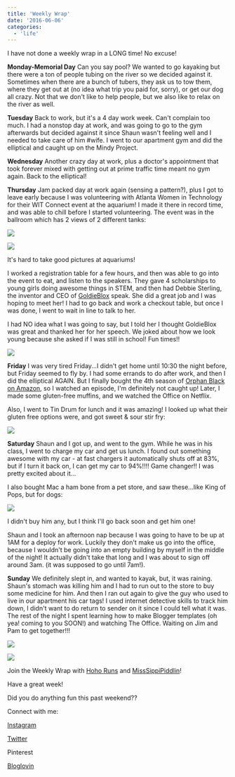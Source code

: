 ```yaml
---
title: 'Weekly Wrap'
date: '2016-06-06'
categories:
  - 'life'
---
```


I have not done a weekly wrap in a LONG time! No excuse!

**Monday-Memorial Day** Can you say pool? We wanted to go kayaking but there were a ton of people tubing on the river so we decided against it. Sometimes when there are a bunch of tubers, they ask us to tow them, where they get out at (no idea what trip you paid for, sorry), or get our dog all crazy. Not that we don't like to help people, but we also like to relax on the river as well.

**Tuesday** Back to work, but it's a 4 day work week. Can't complain too much. I had a nonstop day at work, and was going to go to the gym afterwards but decided against it since Shaun wasn't feeling well and I needed to take care of him #wife. I went to our apartment gym and did the elliptical and caught up on the Mindy Project.

**Wednesday** Another crazy day at work, plus a doctor's appointment that took forever mixed with getting out at prime traffic time meant no gym again. Back to the elliptical!

**Thursday** Jam packed day at work again (sensing a pattern?), plus I got to leave early because I was volunteering with Atlanta Women in Technology for their WIT Connect event at the aquarium! I made it there in record time, and was able to chill before I started volunteering. The event was in the ballroom which has 2 views of 2 different tanks:

[![](images/20160602_164149.jpg)](https://1.bp.blogspot.com/-StQn3jZeUY0/V1V5Dn4qxjI/AAAAAAABXKY/7u0sEbuuuck0pynVyfK7HIlM15f6uT7IACKgB/s1600/20160602_164149.jpg)

[![](images/IMG_20160602_174214.jpg)](https://4.bp.blogspot.com/-G9C0CFoVrMw/V1V5LSeOCyI/AAAAAAABXKg/mJuK_LMbITI2KXGCsah0ZTdgRKpMqJv6gCKgB/s1600/IMG_20160602_174214.jpg)

It's hard to take good pictures at aquariums!

I worked a registration table for a few hours, and then was able to go into the event to eat, and listen to the speakers. They gave 4 scholarships to young girls doing awesome things in STEM, and then had Debbie Sterling, the inventor and CEO of [GoldieBlox](http://www.goldieblox.com/) speak. She did a great job and I was hoping to meet her! I had to go back and work a checkout table, but once I was done, I went to wait in line to talk to her.

I had NO idea what I was going to say, but I told her I thought GoldieBlox was great and thanked her for her speech. We joked about how we look young because she asked if I was still in school! Fun times!!

[![](images/IMG_20160602_224226.jpg)](https://1.bp.blogspot.com/-cNi2esroyJo/V1V6cdL5JkI/AAAAAAABXKs/NFtV6bHK4RUgeCX3oz1xy0uiMEQEQZLewCKgB/s1600/IMG_20160602_224226.jpg)

**Friday** I was very tired Friday...I didn't get home until 10:30 the night before, but Friday seemed to fly by. I had some errands to do after work, and then I did the elliptical AGAIN. But I finally bought the 4th season of [Orphan Black on Amazon](https://www.amazon.com/The-Collapse-of-Nature/dp/B01D5J0IT0/ref=sr_1_1/ref=sr_1_1?_encoding=UTF8&keywords=orphan%20black%20season%204&qid=1465219804&sr=8-1), so I watched an episode, I'm definitely not caught up! Later, I made some gluten-free muffins, and we watched the Office on Netflix.

Also, I went to Tin Drum for lunch and it was amazing! I looked up what their gluten free options were, and got sweet & sour stir fry:

[![](images/20160603_134811-01.jpeg)](https://4.bp.blogspot.com/-bPDQVhwKTxI/V1V9HTCSilI/AAAAAAABXLA/dIm6_kgclE8i4JYyPgG08BkGqk8AWPHQgCKgB/s1600/20160603_134811-01.jpeg)

**Saturday** Shaun and I got up, and went to the gym. While he was in his class, I went to charge my car and get us lunch. I found out something awesome with my car - at fast chargers it automatically shuts off at 83%, but if I turn it back on, I can get my car to 94%!!!! Game changer!! I was pretty excited about it...

I also bought Mac a ham bone from a pet store, and saw these...like King of Pops, but for dogs:

[![](images/IMG_20160604_220127.jpg)](https://4.bp.blogspot.com/-iRGu-xkS1Ug/V1V80ATqh2I/AAAAAAABXK4/-ThVNLbcmXMg7iFCAUKkyisaC54fWv2sQCKgB/s1600/IMG_20160604_220127.jpg)

I didn't buy him any, but I think I'll go back soon and get him one!

Shaun and I took an afternoon nap because I was going to have to be up at 1AM for a deploy for work. Luckily they don't make us go into the office, because I wouldn't be going into an empty building by myself in the middle of the night! It actually didn't take that long and I was about to sign off around 3am. (it was supposed to go until 7am!).

**Sunday** We definitely slept in, and wanted to kayak, but, it was raining. Shaun's stomach was killing him and I had to run out to the store to buy some medicine for him. And then I ran out again to give the guy who used to live in our apartment his car tags! I used internet detective skills to track him down, I didn't want to do return to sender on it since I could tell what it was. The rest of the night I spent learning how to make Blogger templates (oh yea! coming to you SOON!) and watching The Office. Waiting on Jim and Pam to get together!!!

[![](images/IMG_20160605_155203.jpg)](https://2.bp.blogspot.com/-LrALnPw-wp8/V1V9Mek32pI/AAAAAAABXLI/9B-Io4pTkhwTDZ7r84H2lZOz2R3VbQ0yQCKgB/s1600/IMG_20160605_155203.jpg)

[![](images/WeeklyWrap.jpg)](https://2.bp.blogspot.com/-7r-do0j0IY4/VcO0gTqEiUI/AAAAAAAABmw/WEjF7v2xsy0/s320/WeeklyWrap.jpg)

Join the Weekly Wrap with [Hoho Runs](https://hohoruns.blogspot.com/) and [MissSippiPiddlin](http://www.misssippipiddlin.com/)!

Have a great week!

Did you do anything fun this past weekend??

Connect with me:

[Instagram](https://www.instagram.com/codebikerun/)

[Twitter](https://twitter.com/kaleighcodes)

Pinterest

[Bloglovin](https://www.bloglovin.com/blogs/codebikerun-12713491)
